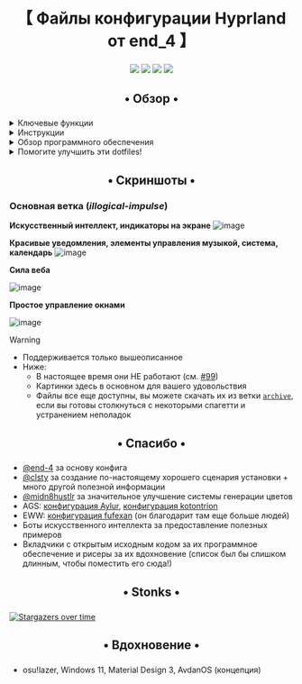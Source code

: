 <div align="center">
    <h1>【 Файлы конфигурации Hyprland от end_4 】</h1>
    <h3></h3>
</div>

<div align="center">

![](https://img.shields.io/github/last-commit/yuneguy/dots-hyprland?&style=for-the-badge&color=FFB1C8&logoColor=D9E0EE&labelColor=292324)
![](https://img.shields.io/github/stars/yuneguy/dots-hyprland?style=for-the-badge&logo=andela&color=FFB686&logoColor=D9E0EE&labelColor=292324)
[![](https://img.shields.io/github/repo-size/yuneguy/dots-hyprland?color=CAC992&label=SIZE&logo=googledrive&style=for-the-badge&logoColor=D9E0EE&labelColor=292324)](https://github.com/yuneguy/hyprland)
![](https://img.shields.io/badge/issues-skill-green?style=for-the-badge&color=CCE8E9&logoColor=D9E0EE&labelColor=292324)
</a>

</div>

<div align="center">
    <h2>• Обзор •</h2>
    <h3></h3>
</div>

 <details> 
  <summary>Ключевые функции</summary>
     
  - **Виджет обзора**: показывает открытые приложения. Вводите текст для поиска/расчета/запуска
  - **Искусственный интеллект**: ChatGPT и Google Gemini
  - **Автоматически сгенерированные цвета** на основе обоев с помощью [Material colors](https://m3.material.io/styles/color/the-color-system/key-colors-tones)
  - **Анимация** плавная и естественная
  - **Прозрачная установка**: каждая команда отображается перед выполнением
</details>
<details> 
  <summary>Инструкции</summary>
    
   - **Автоматическая**, но направляемая и прозрачная, установка для Arch(-based) Linux:

bash <(curl -s "https://end-4.github.io/dots-hyprland-wiki/setup.sh")

- **Ручная** установка, другие дистрибутивы и т. д.:

  - Смотрите [Wiki](https://end-4.github.io/dots-hyprland-wiki/en/i-i/01setup/)
  - (_Доступно на: английском, вьетнамском и упрощенном китайском. Переводы приветствуются._)

- **Стандартные сочетания клавиш**: Частично схожи с Windows и GNOME. Нажмите Super+/ для списка.
  <details> 
    <summary>Вот изображение, на всякий случай:</summary>

  ![image](https://github.com/end-4/dots-hyprland/assets/97237370/4c3d27b4-9ac5-4e55-9cae-c5c1f497890f)

  </details>

</details>

<details>
  <summary>Обзор программного обеспечения</summary>

| Программное обеспечение                                                                    | Цель                                                                       |
| ------------------------------------------------------------------------------------------ | -------------------------------------------------------------------------- |
| [Hyprland](https://github.com/hyprwm/hyprland)                                             | Композитор (для новичков, можно просто назвать его оконным менеджером)     |
| [AGS](https://github.com/Aylur/ags)                                                        | Система виджетов GTK, отвечает за строку состояния, боковые панели и т. д. |
| [Fuzzel](https://mark.stosberg.com/fuzzel-a-great-dmenu-and-rofi-altenrative-for-wayland/) | Для буфера обмена и выбора эмодзи                                          |

- Для более полного списка зависимостей см. [scriptdata/dependencies.conf](https://github.com/end-4/dots-hyprland/blob/main/scriptdata/dependencies.conf)
</details>

<details> 
  <summary>Помогите улучшить эти dotfiles!</summary>
    
   - Присоединяйтесь к [обсуждениям](https://github.com/end-4/dots-hyprland/discussions)
   - Если вы хотите предложить исправления или новый виджет, не стесняйтесь [открыть проблему](https://github.com/end-4/dots-hyprland/issues/new/choose)
</details>

###

<div align="center">
    <h2>• Скриншоты •</h2>
    <h3></h3>
</div>

### Основная ветка (_illogical-impulse_)

**Искусственный интеллект, индикаторы на экране**
![image](https://github.com/end-4/dots-hyprland/assets/97237370/5e081770-0f1e-45c4-ad9c-3d19f488cd85)

**Красивые уведомления, элементы управления музыкой, система, календарь**
![image](https://github.com/end-4/dots-hyprland/assets/97237370/406b72b6-fa38-4f0d-a6c4-4d7d5d5ddcb7)

<!-- ![image](https://github.com/end-4/dots-hyprland/assets/97237370/90c13b64-cde3-4363-9716-718d35845d95) -->
<!-- ![image](https://github.com/end-4/dots-hyprland/assets/97237370/9e7adedd-fae8-4cc8-9c81-d7ad489d7559) -->

**Сила веба**

<!-- ![image](https://github.com/end-4/dots-hyprland/assets/97237370/98fe2c03-a128-45c0-8155-3a6080db3b84) -->

![image](https://github.com/end-4/dots-hyprland/assets/97237370/711f5475-93ca-4097-a960-8047acc85cc7)

**Простое управление окнами**

<!--! ![image](https://github.com/end-4/dots-hyprland/assets/97237370/354431f6-8939-487f-9292-0bac71cf9ca8) -->

![image](https://github.com/end-4/dots-hyprland/assets/97237370/14e9725c-789f-4412-87b6-cce9504db109)

> [!WARNING]
>
> - Поддерживается только вышеописанное
> - Ниже:
>   - В настоящее время они НЕ работают (см. [#99](https://github.com/end-4/dots-hyprland/issues/99))
>   - Картинки здесь в основном для вашего удовольствия
>   - Файлы все еще доступны, вы можете скачать их из ветки [`archive`](https://github.com/end-4/dots-hyprland/tree/archive), если вы готовы столкнуться с некоторыми спагетти и устранением неполадок

<div align="center">
    <h2>• Спасибо •</h2>
    <h3></h3>
</div>

- [@end-4](https://github.com/end-4) за основу конфига
- [@clsty](https://github.com/clsty) за создание по-настоящему хорошего сценария установки + много другой полезной информации
- [@midn8hustlr](https://github.com/midn8hustlr) за значительное улучшение системы генерации цветов
- AGS: [конфигурация Aylur](https://github.com/Aylur/dotfiles), [конфигурация kotontrion](https://github.com/kotontrion/dotfiles)
- EWW: [конфигурация fufexan](https://github.com/fufexan/dotfiles) (он благодарит там еще больше людей)
- Боты искусственного интеллекта за предоставление полезных примеров
- Вкладчики с открытым исходным кодом за их программное обеспечение и рисеры за их вдохновение (список был бы слишком длинным, чтобы поместить его сюда!)

<div align="center">
    <h2>• Stonks •</h2>
    <h3></h3>
</div>

[![Stargazers over time](https://starchart.cc/end-4/dots-hyprland.svg?background=%230d1117&axis=%23e6edf3&line=%234759e7)](https://starchart.cc/end-4/dots-hyprland)

<div align="center">
    <h2>• Вдохновение •</h2>
    <h3></h3>
</div>

- osu!lazer, Windows 11, Material Design 3, AvdanOS (концепция)
